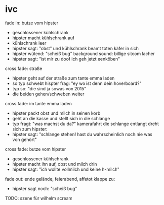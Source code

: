 ivc
===

fade in: butze vom hipster 
* geschlossener kühlschrank
* hipster macht kühlschrank auf
* kühlschrank leer
* hipster sagt: "obst" und kühlschrank beamt toten käfer in sich
* hipster wütend: "scheiß bug"
background sound: billige sitcom lacher
* hipster sagt: "ist mir zu doof ich geh jetzt eenköben"

cross fade: straße
* hipster geht auf der straße zum tante emma laden
* so typ schwebt hispter frag: "ey wo ist denn dein hoverboard?"
* typ so: "die sind ja sowas von 2015"
* die beiden gehen/schweben weiter

cross fade: im tante emma laden
* hipster packt obst und milch in seinen korb
* geht an die kasse und stellt sich in die schlange
* typ fragt: "was machst du da?"
kamerafahrt die schlange entlangt dreht sich zum hipster:
* hipster sagt: "schlange stehen! hast du wahrscheinlich noch nie was von gehört"

cross fade: butze vom hipster
* geschlossener kühlschrank 
* hipster macht ihn auf, obst und milch drin
* hipster sagt: "ich wollte vollmilch und keine h-milch"

fade out: ende gelände, feierabend, affetot klappe zu:
* hipster sagt noch: "scheiß bug"

TODO: szene für wilhelm scream
